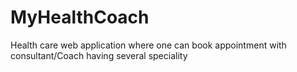 # MyHealthCoach
Health care web application where one can book appointment with consultant/Coach having several speciality 
